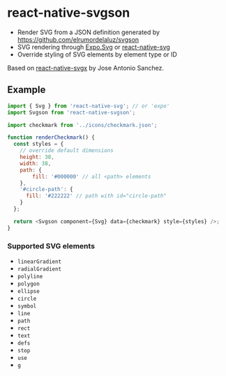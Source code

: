 # react-native-svgson

 - Render SVG from a JSON definition generated by https://github.com/elrumordelaluz/svgson
 - SVG rendering through [Expo.Svg](https://docs.expo.io/versions/latest/sdk/svg) or [react-native-svg](https://github.com/react-native-community/react-native-svg)
 - Override styling of SVG elements by element type or ID

Based on [react-native-svgx](https://github.com/jasancheg/react-native-svgx) by Jose Antonio Sanchez.


## Example

```javascript
import { Svg } from 'react-native-svg'; // or 'expo'
import Svgson from 'react-native-svgson';

import checkmark from '../icons/checkmark.json';

function renderCheckmark() {
  const styles = {
    // override default dimensions
    height: 38,
    width: 38,
    path: {
        fill: '#000000' // all <path> elements
    },
    '#circle-path': {
      fill: '#222222' // path with id="circle-path"
    }
  };

  return <Svgson component={Svg} data={checkmark} style={styles} />;
}
```

### Supported SVG elements

* `linearGradient`
* `radialGradient`
* `polyline`
* `polygon`
* `ellipse`
* `circle`
* `symbol`
* `line`
* `path`
* `rect`
* `text`
* `defs`
* `stop`
* `use`
* `g`
